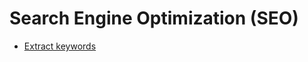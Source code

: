# Search Engine Optimization (SEO)

* [Extract keywords](http://www.cortical.io/extract-keywords.html)